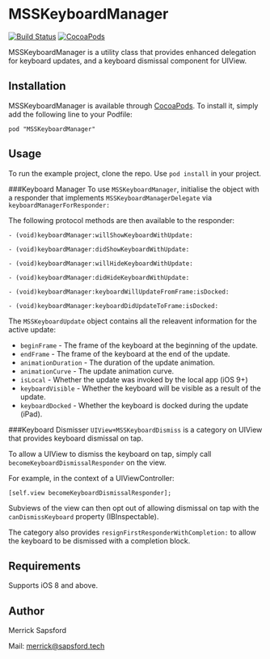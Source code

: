 # MSSKeyboardManager
[![Build Status](https://travis-ci.org/MerrickSapsford/MSSKeyboardManager.svg?branch=develop)](https://travis-ci.org/MerrickSapsford/MSSKeyboardManager)
[![CocoaPods](https://img.shields.io/cocoapods/v/MSSKeyboardManager.svg)]()

MSSKeyboardManager is a utility class that provides enhanced delegation for keyboard updates, and a keyboard dismissal component for UIView.

## Installation
MSSKeyboardManager is available through [CocoaPods](http://cocoapods.org). To install it, simply add the following line to your Podfile:

    pod "MSSKeyboardManager"
    
## Usage
To run the example project, clone the repo. Use `pod install` in your project.

###Keyboard Manager
To use `MSSKeyboardManager`, initialise the object with a responder that implements `MSSKeyboardManagerDelegate` via `keyboardManagerForResponder:`

The following protocol methods are then available to the responder:

```
- (void)keyboardManager:willShowKeyboardWithUpdate:

- (void)keyboardManager:didShowKeyboardWithUpdate:

- (void)keyboardManager:willHideKeyboardWithUpdate:

- (void)keyboardManager:didHideKeyboardWithUpdate:

- (void)keyboardManager:keyboardWillUpdateFromFrame:isDocked:

- (void)keyboardManager:keyboardDidUpdateToFrame:isDocked:
```

The `MSSKeyboardUpdate` object contains all the releavent information for the active update:

- `beginFrame` - The frame of the keyboard at the beginning of the update.
- `endFrame` - The frame of the keyboard at the end of the update.
- `animationDuration` - The duration of the update animation.
- `animationCurve` - The update animation curve.
- `isLocal` - Whether the update was invoked by the local app (iOS 9+)
- `keyboardVisible` - Whether the keyboard will be visible as a result of the update.
- `keyboardDocked` - Whether the keyboard is docked during the update (iPad).

###Keyboard Dismisser
`UIView+MSSKeyboardDismiss` is a category on UIView that provides keyboard dismissal on tap.

To allow a UIView to dismiss the keyboard on tap, simply call `becomeKeyboardDismissalResponder` on the view. 

For example, in the context of a UIViewController:
```
[self.view becomeKeyboardDismissalResponder];
```

Subviews of the view can then opt out of allowing dismissal on tap with the `canDismissKeyboard` property (IBInspectable).

The category also provides `resignFirstResponderWithCompletion:` to allow the keyboard to be dismissed with a completion block.

## Requirements
Supports iOS 8 and above.

## Author
Merrick Sapsford

Mail: [merrick@sapsford.tech](mailto:merrick@sapsford.tech)
